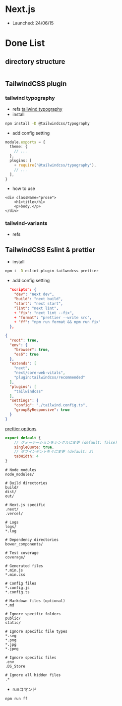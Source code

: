 # Next.js

- Launched: 24/06/15

# Done List

## directory structure
```script

```

## TailwindCSS plugin
### tailwind typography
- refs
[tailwind typography](https://github.com/tailwindlabs/tailwindcss-typography)
- install
``` bash
npm install -D @tailwindcss/typography
```
- add config setting
```ts:tailwind.config.ts
module.exports = {
  theme: {
    // ...
  },
  plugins: [
    + require('@tailwindcss/typography'),
    // ...
  ],
}
```
- how to use
```tsx
<div className="prose">
    <h1>title</h1>
    <p>body.</p>
</div>
```

### tailwind-variants
- refs
[]()


## TailwindCSS Eslint & prettier
- install
```bash
npm i -D eslint-plugin-tailwndcss prettier
```

- add config setting
```json:package.json
  "scripts": {
    "dev": "next dev",
    "build": "next build",
    "start": "next start",
    "lint": "next lint",
    + "fix": "next lint --fix",
    + "format": "prettier --write src",
    + "ff": "npm run format && npm run fix"
  },
```
```json:.eslintc.json
{
  "root": true,
  "env": {
    "browser": true,
    "es6": true
  },
  "extends": [
    "next",
    "next/core-web-vitals",
    "plugin:tailwindcss/recommended"
  ],
  "plugins": [
    "tailwindcss"
  ],
  "settings": {
    "config": "./tailwind.config.ts",
    "groupByResponsive": true
  }
}
```
[prettier options](https://prettier.io/docs/en/options#jsx-quotes)
```mjs:.prettierrc.mjs
export default {
    // クォーテーションをシングルに変更 (default: false)
    singleQuote: true,
    // タブインデントを４に変更 (default: 2)
    tabWidth: 4
}
```
```.prettierignore
# Node modules
node_modules/

# Build directories
build/
dist/
out/

# Next.js specific
.next/
.vercel/

# Logs
logs/
*.log

# Dependency directories
bower_components/

# Test coverage
coverage/

# Generated files
*.min.js
*.min.css

# Config files
*.config.js
*.config.ts

# Markdown files (optional)
*.md

# Ignore specific folders
public/
static/

# Ignore specific file types
*.svg
*.png
*.jpg
*.jpeg

# Ignore specific files
.env
.DS_Store

# Ignore all hidden files
.*
```

- runコマンド
```bash
npm run ff
```

## 